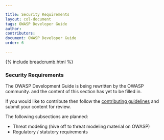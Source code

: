 ```yaml
---

title: Security Requirements
layout: col-document
tags: OWASP Developer Guide
author:
contributors:
document: OWASP Developer Guide
order: 6

---
```


{% include breadcrumb.html %}
### Security Requirements

The OWASP Development Guide is being rewritten by the OWASP community.
and the content of this section has yet to be filled in.

If you would like to contribute then follow the 
[contributing guidelines](https://github.com/OWASP/www-project-developer-guide/blob/main/CONTRIBUTING.md)
and submit your content for review.

The following subsections are planned:

  * Threat modeling (hive off to threat modeling material on OWASP)
  * Regulatory / statutory requirements
  